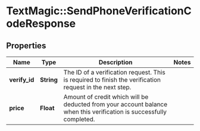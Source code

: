 # TextMagic::SendPhoneVerificationCodeResponse

## Properties
Name | Type | Description | Notes
------------ | ------------- | ------------- | -------------
**verify_id** | **String** | The ID of a verification request. This is required to finish the verification request in the next step. | 
**price** | **Float** | Amount of credit which will be deducted from your account balance when this verification is successfully completed. | 


